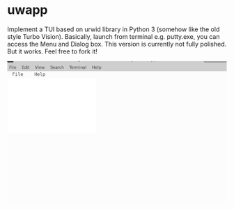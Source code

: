 # uwapp

Implement a TUI based on urwid library in Python 3 (somehow like the old style Turbo Vision). Basically, launch from terminal e.g. putty.exe, you can access the Menu and Dialog box. This version is currently not fully polished. But it works. Feel free to fork it!

![](https://github.com/Erickrus/uwapp/blob/master/demo.gif?raw=true )
